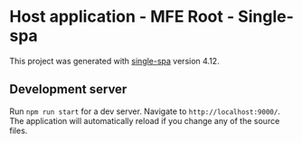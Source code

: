# Host application - MFE Root - Single-spa

This project was generated with [single-spa](https://github.com/single-spa/single-spa) version 4.12.

## Development server

Run `npm run start` for a dev server. Navigate to `http://localhost:9000/`. The application will automatically reload if you change any of the source files.

